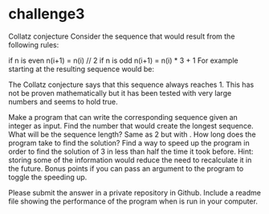 # challenge3

Collatz conjecture
Consider the sequence that would result from the following rules:

if n is even
  n(i+1) = n(i) // 2
if n is odd
  n(i+1) = n(i) * 3 + 1
For example starting at  the resulting sequence would be:

The Collatz conjecture says that this sequence always reaches 1. This has not be proven mathematically but it has been tested with very large numbers and seems to hold true.

Make a program that can write the corresponding sequence given an integer  as input.
Find the number  that would create the longest sequence. What will be the sequence length? 
Same as 2 but with . How long does the program take to find the solution?
Find a way to speed up the program in order to find the solution of 3 in less than half the time it took before. Hint: storing some of the information would reduce the need to recalculate it in the future. Bonus points if you can pass an argument to the program to toggle the speeding up.

Please submit the answer in a private repository in Github. Include a readme file showing the performance of the program when is run in your computer.
